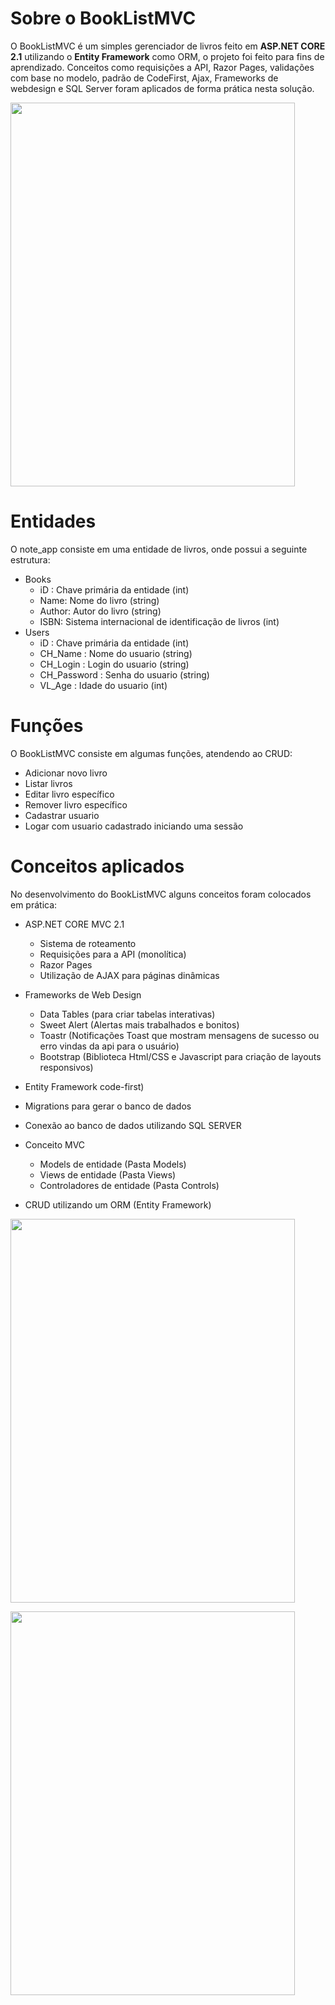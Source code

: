 # Sobre o BookListMVC

O BookListMVC é um simples gerenciador de livros feito em **ASP.NET CORE 2.1** utilizando o **Entity Framework** como ORM, o projeto foi feito para fins de aprendizado. Conceitos como requisições a API, Razor Pages, validações com base no modelo, padrão de CodeFirst, Ajax, Frameworks de webdesign e SQL Server foram aplicados de forma prática nesta solução.

<img src="https://user-images.githubusercontent.com/62113721/87341672-686fbc80-c520-11ea-937a-b87459a3f524.gif" 
width="95%" height="614px"
/> 

# Entidades
O note_app consiste em uma entidade de livros, onde possui a seguinte estrutura:

 - Books
	 - iD : Chave primária da entidade (int)
	 - Name: Nome do livro (string)
	 - Author: Autor do livro (string)
	 - ISBN: Sistema internacional de identificação de livros (int)
  - Users
	 - iD : Chave primária da entidade (int)
	 - CH_Name : Nome do usuario (string)
	 - CH_Login : Login do usuario (string)
	 - CH_Password : Senha do usuario (string)
	 - VL_Age  : Idade do usuario (int)

# Funções
O BookListMVC consiste em algumas funções, atendendo ao CRUD:

 - Adicionar novo livro
 - Listar livros
 - Editar livro específico
 - Remover livro específico
 - Cadastrar usuario
 - Logar com usuario cadastrado iniciando uma sessão

# Conceitos aplicados
No desenvolvimento do BookListMVC alguns conceitos foram colocados em prática:
	
 - ASP.NET CORE MVC 2.1
 	- Sistema de roteamento
	- Requisições para a API (monolítica)
	- Razor Pages
	- Utilização de AJAX para páginas dinâmicas

 - Frameworks de Web Design
 	- Data Tables (para criar tabelas interativas)
	- Sweet Alert (Alertas mais trabalhados e bonitos)
	- Toastr (Notificações Toast que mostram mensagens de sucesso ou erro vindas da api para o usuário)
	- Bootstrap (Biblioteca Html/CSS e Javascript para criação de layouts responsivos)
 - Entity Framework code-first)
 - Migrations para gerar o banco de dados
 - Conexão ao banco de dados utilizando SQL SERVER
 - Conceito MVC
 	- Models de entidade (Pasta Models)
	- Views de entidade (Pasta Views)
 	- Controladores de entidade (Pasta Controls)
 - CRUD utilizando um ORM (Entity Framework)

<img src="https://user-images.githubusercontent.com/62113721/87341691-6f96ca80-c520-11ea-81d0-1b3d04b004f4.gif" 
width="95%" height="614px"
/> 

<img src="https://user-images.githubusercontent.com/62113721/87341932-c2708200-c520-11ea-9def-faa8dff09ad4.gif" 
width="95%" height="614px"
/> 

